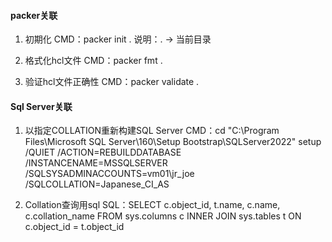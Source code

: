 ﻿#### packer关联 ####
1. 初期化
    CMD：packer init .
    说明：. -> 当前目录

2. 格式化hcl文件
    CMD：packer fmt .

3. 验证hcl文件正确性
    CMD：packer validate .


#### Sql Server关联 ####
1. 以指定COLLATION重新构建SQL Server
    CMD：cd "C:\Program Files\Microsoft SQL Server\160\Setup Bootstrap\SQLServer2022"
         setup /QUIET /ACTION=REBUILDDATABASE /INSTANCENAME=MSSQLSERVER /SQLSYSADMINACCOUNTS=vm01\jr_joe /SQLCOLLATION=Japanese_CI_AS

2. Collation查询用sql
    SQL：SELECT c.object_id, t.name, c.name, c.collation_name
           FROM sys.columns c INNER JOIN sys.tables t ON c.object_id = t.object_id